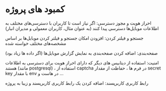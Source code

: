 <h1>کمبود های پروژه</h1>

احراز هویت و مجوز دسترسی: اگر نیاز است تا کاربران با دسترسی‌های مختلف به اطلاعات موبایل‌ها دسترسی پیدا کنند (به عنوان مثال، کاربران معمولی و مدیران انبار)

جستجو و فیلتر کردن: افزودن امکان جستجو و فیلتر کردن موبایل‌ها بر اساس مشخصه‌های مختلف خواسته شده

صفحه‌بندی: اضافه کردن صفحه‌بندی به نمایش گزارش موبایل‌ها (اگر داده ها زیاد بود)

امنیت: استفاده از دیتابیس های دیگر که دارای احراز هویت برای دسترسی به اطلاعات هستند (مانند postgresql) ، استفاده از captcha در فرم ها ، حفاظت از مقدار secret key با مقدار env در هاست و ...

رابط کاربری کاربرپسند: اضافه کردن یک رابط کاربری کاربرپسند و زیبا به پروژه
